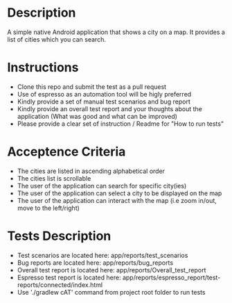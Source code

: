 # Description
A simple native Android application that shows a city on a map. It provides a list of cities which you can search.



# Instructions
* Clone this repo and submit the test as a pull request
* Use of espresso as an automation tool will be higly preferred 
* Kindly provide a set of manual test scenarios and bug report
* Kindly provide an overall test report and your thoughts about the application (What was good and what can be improved)
* Please provide a clear set of instruction / Readme for "How to run tests"


# Acceptence Criteria
* The cities are listed in ascending alphabetical order
* The cities list is scrollable
* The user of the application can search for specific city(ies) 
* The user of the application can select a city to be displayed on the map
* The user of the application can interact with the map (i.e zoom in/out, move to the left/right)


# Tests Description
* Test scenarios are located here: app/reports/test_scenarios
* Bug reports are located here: app/reports/bug_reports
* Overall test report is located here: app/reports/Overall_test_report
* Espresso test report is located here: app/reports/espresso_report/test-reports/connected/index.html
* Use './gradlew cAT' command from project root folder to run tests